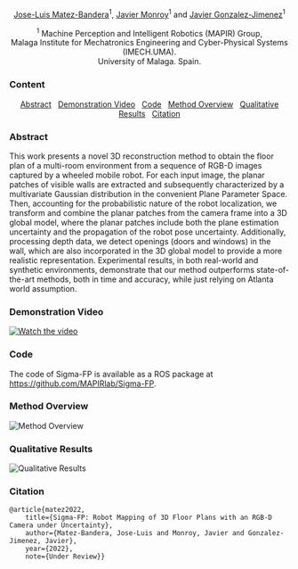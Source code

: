 <p align="center"> <a href="https://mapir.isa.uma.es/mapirwebsite/?p=1792">Jose-Luis Matez-Bandera</a><sup>1</sup>, <a href="https://mapir.isa.uma.es/mapirwebsite/?p=1438">Javier Monroy</a><sup>1</sup> and <a href="http://mapir.isa.uma.es/jgonzalez">Javier Gonzalez-Jimenez</a><sup>1</sup> </p>

<p align="center"> <sup>1</sup> Machine Perception and Intelligent Robotics (MAPIR) Group,<br/> Malaga Institute for Mechatronics Engineering and Cyber-Physical Systems (IMECH.UMA).<br/> University of Malaga. Spain. </p>

### Content
<p align="center"> <a href="#abstract">Abstract</a>&nbsp;&nbsp;&nbsp;<a href="#demonstrationvideo">Demonstration Video</a>&nbsp;&nbsp;&nbsp;<a href="#code">Code</a>&nbsp;&nbsp;&nbsp;<a href="#methodoverview">Method Overview</a>&nbsp;&nbsp;&nbsp;<a href="#qualitativeresults">Qualitative Results</a>&nbsp;&nbsp;&nbsp;<a href="#citation">Citation</a></p>

### Abstract
This work presents a novel 3D reconstruction method to obtain the floor plan of a multi-room environment from a sequence of RGB-D images captured by a wheeled mobile robot. For each input image, the planar patches of visible walls are extracted and subsequently characterized by a multivariate Gaussian distribution in the convenient Plane Parameter Space. Then, accounting for the probabilistic nature of the robot localization, we transform and combine the planar patches from the camera frame into a 3D global model, where the planar patches include both the plane estimation uncertainty and the propagation of the robot pose uncertainty. Additionally, processing depth data, we detect openings (doors and windows) in the wall, which are also incorporated in the 3D global model to provide a more realistic representation. Experimental results, in both real-world and synthetic environments, demonstrate that our method outperforms state-of-the-art methods, both in time and accuracy, while just relying on Atlanta world assumption.


### Demonstration&nbsp;Video

[![Watch the video](https://img.youtube.com/vi/cFv2LAA0vMg/maxresdefault.jpg)](https://youtu.be/cFv2LAA0vMg)

### Code

The code of Sigma-FP is available as a ROS package at <a href="https://github.com/MAPIRlab/Sigma-FP">https://github.com/MAPIRlab/Sigma-FP</a>.

### Method&nbsp;Overview
<img alt="Method Overview" src="[https://github.com/MAPIRlab/Sigma-FP/blob/gh-pages/overview_floorplan.jpg?raw=true">

### Qualitative&nbsp;Results

<img alt="Qualitative Results" src="https://github.com/MAPIRlab/Sigma-FP/blob/gh-pages/qualitative.png?raw=true">

### Citation
```
@article{matez2022,
    title={Sigma-FP: Robot Mapping of 3D Floor Plans with an RGB-D Camera under Uncertainty},
    author={Matez-Bandera, Jose-Luis and Monroy, Javier and Gonzalez-Jimenez, Javier},
    year={2022},
    note={Under Review}}
